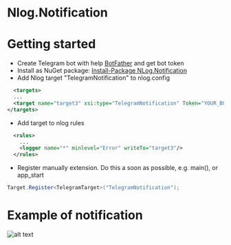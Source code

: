 # Nlog.Notification

# Getting started

  - Create Telegram bot with help [BotFather](https://t.me/botfather) and get bot token
  - Install as NuGet package: [Install-Package NLog.Notification](https://www.nuget.org/packages/NLog.Notification/)
  - Add Nlog target "TelegramNotification" to nlog.config 
  ``` xml
    <targets>
    ...
    <target name="target3" xsi:type="TelegramNotification" Token="YOUR_BOT_TOKEN" ChatId="YOUR_CHAT_ID"/>
  </targets>
```

- Add target to nlog rules
``` xml
  <rules>
    ...
    <logger name="*" minlevel="Error" writeTo="target3"/>
  </rules>
```
- Register manually extension. Do this a soon as possible, e.g. main(), or app_start
``` c#
Target.Register<TelegramTarget>("TelegramNotification");
```

# Example of notification

![alt text](https://github.com/schlawiner92/Nlog.Notification/blob/master/readme_result.png)
